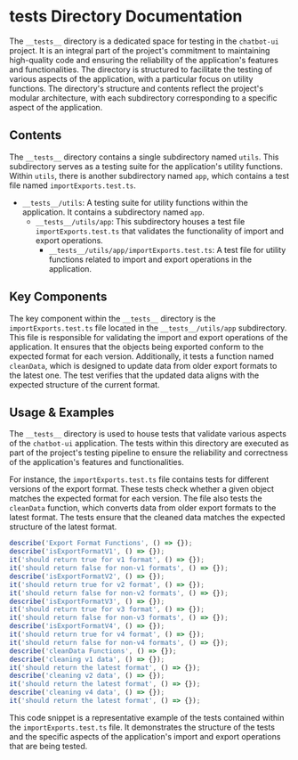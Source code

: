 
# __tests__ Directory Documentation

The `__tests__` directory is a dedicated space for testing in the `chatbot-ui` project. It is an integral part of the project's commitment to maintaining high-quality code and ensuring the reliability of the application's features and functionalities. The directory is structured to facilitate the testing of various aspects of the application, with a particular focus on utility functions. The directory's structure and contents reflect the project's modular architecture, with each subdirectory corresponding to a specific aspect of the application.

## Contents

The `__tests__` directory contains a single subdirectory named `utils`. This subdirectory serves as a testing suite for the application's utility functions. Within `utils`, there is another subdirectory named `app`, which contains a test file named `importExports.test.ts`.

- `__tests__/utils`: A testing suite for utility functions within the application. It contains a subdirectory named `app`.
  - `__tests__/utils/app`: This subdirectory houses a test file `importExports.test.ts` that validates the functionality of import and export operations.
    - `__tests__/utils/app/importExports.test.ts`: A test file for utility functions related to import and export operations in the application.

## Key Components

The key component within the `__tests__` directory is the `importExports.test.ts` file located in the `__tests__/utils/app` subdirectory. This file is responsible for validating the import and export operations of the application. It ensures that the objects being exported conform to the expected format for each version. Additionally, it tests a function named `cleanData`, which is designed to update data from older export formats to the latest one. The test verifies that the updated data aligns with the expected structure of the current format.

## Usage & Examples

The `__tests__` directory is used to house tests that validate various aspects of the `chatbot-ui` application. The tests within this directory are executed as part of the project's testing pipeline to ensure the reliability and correctness of the application's features and functionalities.

For instance, the `importExports.test.ts` file contains tests for different versions of the export format. These tests check whether a given object matches the expected format for each version. The file also tests the `cleanData` function, which converts data from older export formats to the latest format. The tests ensure that the cleaned data matches the expected structure of the latest format.

```typescript
describe('Export Format Functions', () => {});
describe('isExportFormatV1', () => {});
it('should return true for v1 format', () => {});
it('should return false for non-v1 formats', () => {});
describe('isExportFormatV2', () => {});
it('should return true for v2 format', () => {});
it('should return false for non-v2 formats', () => {});
describe('isExportFormatV3', () => {});
it('should return true for v3 format', () => {});
it('should return false for non-v3 formats', () => {});
describe('isExportFormatV4', () => {});
it('should return true for v4 format', () => {});
it('should return false for non-v4 formats', () => {});
describe('cleanData Functions', () => {});
describe('cleaning v1 data', () => {});
it('should return the latest format', () => {});
describe('cleaning v2 data', () => {});
it('should return the latest format', () => {});
describe('cleaning v4 data', () => {});
it('should return the latest format', () => {});
```

This code snippet is a representative example of the tests contained within the `importExports.test.ts` file. It demonstrates the structure of the tests and the specific aspects of the application's import and export operations that are being tested.
